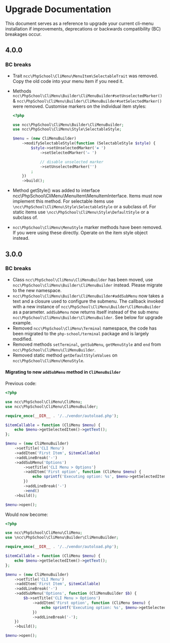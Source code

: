 # Upgrade Documentation

This document serves as a reference to upgrade your current cli-menu installation if improvements, deprecations
or backwards compatibility (BC) breakages occur.

## 4.0.0

### BC breaks

* Trait `ncc\PhpSchool\CliMenu\MenuItem\SelectableTrait` was removed. Copy the old code into your menu item 
  if you need it.
* Methods `ncc\PhpSchool\CliMenu\Builder\CliMenuBuilder#setUnselectedMarker()` & `ncc\PhpSchool\CliMenu\Builder\CliMenuBuilder#setSelectedMarker()` were removed.
  Customise markers on the individual item styles: 
  
  ```php
  <?php
  
  use ncc\PhpSchool\CliMenu\Builder\CliMenuBuilder;
  use ncc\PhpSchool\CliMenu\Style\SelectableStyle;
  
  $menu = (new CliMenuBuilder)
      ->modifySelectableStyle(function (SelectableStyle $style) {
          $style->setUnselectedMarker('❅ ')
              ->setSelectedMarker('✏ ')
  
              // disable unselected marker
              ->setUnselectedMarker('')
          ;
      })
      ->build();
  ```
* Method getStyle() was added to interface ncc\PhpSchool\CliMenu\MenuItem\MenuItemInterface. Items must now implement this 
  method. For selectable items use `\ncc\PhpSchool\CliMenu\Style\SelectableStyle` or a subclass of. For static items use 
  `\ncc\PhpSchool\CliMenu\Style\DefaultStyle` or a subclass of.
* `ncc\PhpSchool\CliMenu\MenuStyle` marker methods have been removed. If you were using these directly. Operate on the item
  style object instead.

## 3.0.0

### BC breaks

* Class `ncc\PhpSchool\CliMenu\CliMenuBuilder` has been moved, use 
  `ncc\PhpSchool\CliMenu\Builder\CliMenuBuilder` instead. Please migrate to the new namespace.
* `ncc\PhpSchool\CliMenu\Builder\CliMenuBuilder#addSubMenu` now takes a text and a closure used to configure the submenu. The callback
  invoked with a new instance of `ncc\PhpSchool\CliMenu\Builder\CliMenuBuilder` as a parameter. `addSubMenu` now returns itself instead of
  the sub menu `ncc\PhpSchool\CliMenu\Builder\CliMenuBuilder`. See below for upgrade example.
* Removed `ncc\PhpSchool\CliMenu\Terminal` namespace, the code has been migrated to the `php-school/terminal` package and is 
  largely modified.
* Removed methods `setTerminal`, `getSubMenu`, `getMenuStyle` and `end` from `ncc\PhpSchool\CliMenu\CliMenuBuilder`.
* Removed static method `getDefaultStyleValues` on `ncc\PhpSchool\CliMenu\MenuStyle`.


#### Migrating to new `addSubMenu` method in `CliMenuBuilder`

Previous code:

```php
<?php

use ncc\PhpSchool\CliMenu\CliMenu;
use ncc\PhpSchool\CliMenu\CliMenuBuilder;

require_once(__DIR__ . '/../vendor/autoload.php');

$itemCallable = function (CliMenu $menu) {
    echo $menu->getSelectedItem()->getText();
};

$menu = (new CliMenuBuilder)
    ->setTitle('CLI Menu')
    ->addItem('First Item', $itemCallable)
    ->addLineBreak('-')
    ->addSubMenu('Options')
        ->setTitle('CLI Menu > Options')
        ->addItem('First option', function (CliMenu $menu) {
            echo sprintf('Executing option: %s', $menu->getSelectedItem()->getText());
        })
        ->addLineBreak('-')
        ->end()
    ->build();

$menu->open();
```

Would now become:

```php
<?php

use ncc\PhpSchool\CliMenu\CliMenu;
use \ncc\PhpSchool\CliMenu\Builder\CliMenuBuilder;

require_once(__DIR__ . '/../vendor/autoload.php');

$itemCallable = function (CliMenu $menu) {
    echo $menu->getSelectedItem()->getText();
};

$menu = (new CliMenuBuilder)
    ->setTitle('CLI Menu')
    ->addItem('First Item', $itemCallable)
    ->addLineBreak('-')
    ->addSubMenu('Options', function (CliMenuBuilder $b) {
        $b->setTitle('CLI Menu > Options')
            ->addItem('First option', function (CliMenu $menu) {
                echo sprintf('Executing option: %s', $menu->getSelectedItem()->getText());
            })
            ->addLineBreak('-');
    })
    ->build();

$menu->open();
```
